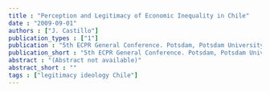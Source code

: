 ```yaml
---
title : "Perception and Legitimacy of Economic Inequality in Chile"
date : "2009-09-01"
authors : ["J. Castillo"]
publication_types : ["1"]
publication : "5th ECPR General Conference. Potsdam, Potsdam University"
publication_short : "5th ECPR General Conference. Potsdam, Potsdam University"
abstract : "(Abstract not available)"
abstract_short : ""
tags : ["legitimacy ideology Chile"]
---
```

